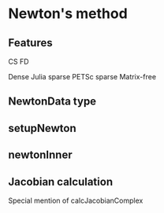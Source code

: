 # Newton's method

## Features

CS
FD

Dense
Julia sparse
PETSc sparse
Matrix-free

## NewtonData type

## setupNewton

## newtonInner

## Jacobian calculation

Special mention of calcJacobianComplex
